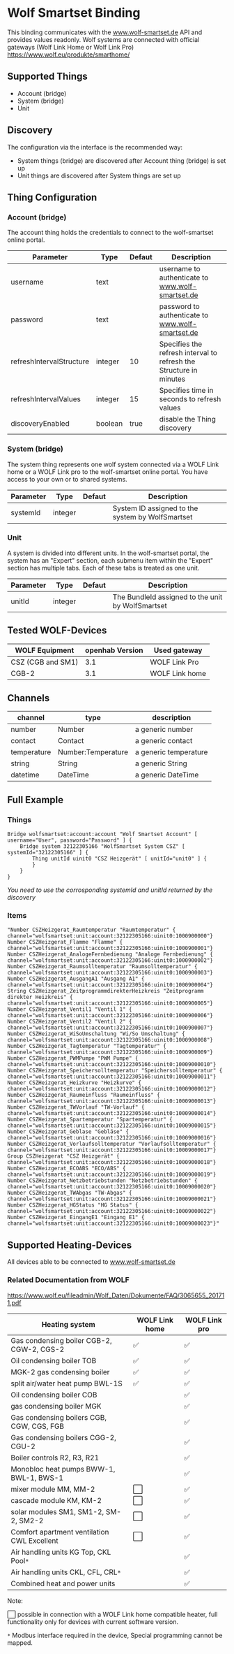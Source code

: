 # Wolf Smartset Binding

This binding communicates with the www.wolf-smartset.de API and provides values readonly. 
Wolf systems are connected with official gateways (Wolf Link Home or Wolf Link Pro) https://www.wolf.eu/produkte/smarthome/ 

## Supported Things

- Account (bridge)
- System (bridge)
- Unit

## Discovery

The configuration via the interface is the recommended way:

- System things (bridge) are discovered after Account thing (bridge) is set up
- Unit things are discovered after System things are set up

## Thing Configuration

### Account (bridge)

The account thing holds the credentials to connect to the wolf-smartset online portal.

| Parameter       | Type    | Defaut | Description                                                         |
|-----------------|---------|----------|---------------------------------------------------------------------|
| username | text | | username to authenticate to www.wolf-smartset.de |
| password | text  | | password to authenticate to www.wolf-smartset.de |
| refreshIntervalStructure | integer | 10 | Specifies the refresh interval to refresh the Structure in minutes |
| refreshIntervalValues | integer | 15 | Specifies time in seconds to refresh values |
| discoveryEnabled | boolean | true | disable the Thing discovery |

### System (bridge)

The system thing represents one wolf system connected via a WOLF Link home or a WOLF Link pro to the wolf-smartset online portal. 
You have access to your own or to shared systems. 

| Parameter       | Type    | Defaut | Description                                                         |
|-----------------|---------|----------|---------------------------------------------------------------------|
| systemId | integer | | System ID assigned to the system by WolfSmartset |

### Unit

A system is divided into different units. 
In the wolf-smartset portal, the system has an "Expert" section, each submenu item within the "Expert" section has multiple tabs.
Each of these tabs is treated as one unit.

| Parameter       | Type    | Defaut | Description                                                         |
|-----------------|---------|----------|---------------------------------------------------------------------|
| unitId | integer | | The BundleId assigned to the unit by WolfSmartset |

## Tested WOLF-Devices

| WOLF Equipment    | openhab Version | Used gateway  |
|-------------------|-----------------|---------------|
| CSZ (CGB and SM1) | 3.1             | WOLF Link Pro |
| CGB-2             | 3.1             | WOLF Link home|


## Channels

| channel  | type   | description                  |
|----------|--------|------------------------------|
| number  | Number | a generic number  |
| contact  | Contact | a generic contact  |
| temperature  | Number:Temperature | a generic temperature  |
| string  | String | a generic String  |
| datetime  | DateTime | a generic DateTime  |

## Full Example

### Things

````
Bridge wolfsmartset:account:account "Wolf Smartset Account" [ username="User", password="Password" ] {
    Bridge system 32122305166 "WolfSmartset System CSZ" [ systemId="32122305166" ] {
        Thing unitId uinit0 "CSZ Heizgerät" [ unitId="unit0" ] {
        }
    }
}
````
_You need to use the corrosponding systemId and unitId returned by the discovery_

### Items

````
"Number CSZHeizgerat_Raumtemperatur "Raumtemperatur" { channel="wolfsmartset:unit:account:32122305166:uinit0:1000900000"}
Number CSZHeizgerat_Flamme "Flamme" { channel="wolfsmartset:unit:account:32122305166:uinit0:1000900001"}
Number CSZHeizgerat_AnalogeFernbedienung "Analoge Fernbedienung" { channel="wolfsmartset:unit:account:32122305166:uinit0:1000900002"}
Number CSZHeizgerat_Raumsolltemperatur "Raumsolltemperatur" { channel="wolfsmartset:unit:account:32122305166:uinit0:1000900003"}
Number CSZHeizgerat_AusgangA1 "Ausgang A1" { channel="wolfsmartset:unit:account:32122305166:uinit0:1000900004"}
String CSZHeizgerat_ZeitprogrammdirekterHeizkreis "Zeitprogramm direkter Heizkreis" { channel="wolfsmartset:unit:account:32122305166:uinit0:1000900005"}
Number CSZHeizgerat_Ventil1 "Ventil 1" { channel="wolfsmartset:unit:account:32122305166:uinit0:1000900006"}
Number CSZHeizgerat_Ventil2 "Ventil 2" { channel="wolfsmartset:unit:account:32122305166:uinit0:1000900007"}
Number CSZHeizgerat_WiSoUmschaltung "Wi/So Umschaltung" { channel="wolfsmartset:unit:account:32122305166:uinit0:1000900008"}
Number CSZHeizgerat_Tagtemperatur "Tagtemperatur" { channel="wolfsmartset:unit:account:32122305166:uinit0:1000900009"}
Number CSZHeizgerat_PWMPumpe "PWM Pumpe" { channel="wolfsmartset:unit:account:32122305166:uinit0:10009000010"}
Number CSZHeizgerat_Speichersolltemperatur "Speichersolltemperatur" { channel="wolfsmartset:unit:account:32122305166:uinit0:10009000011"}
Number CSZHeizgerat_Heizkurve "Heizkurve" { channel="wolfsmartset:unit:account:32122305166:uinit0:10009000012"}
Number CSZHeizgerat_Raumeinfluss "Raumeinfluss" { channel="wolfsmartset:unit:account:32122305166:uinit0:10009000013"}
Number CSZHeizgerat_TWVorlauf "TW-Vorlauf" { channel="wolfsmartset:unit:account:32122305166:uinit0:10009000014"}
Number CSZHeizgerat_Spartemperatur "Spartemperatur" { channel="wolfsmartset:unit:account:32122305166:uinit0:10009000015"}
Number CSZHeizgerat_Geblase "Gebläse" { channel="wolfsmartset:unit:account:32122305166:uinit0:10009000016"}
Number CSZHeizgerat_Vorlaufsolltemperatur "Vorlaufsolltemperatur" { channel="wolfsmartset:unit:account:32122305166:uinit0:10009000017"}
Group CSZHeizgerat "CSZ Heizgerät" { channel="wolfsmartset:unit:account:32122305166:uinit0:10009000018"}
Number CSZHeizgerat_ECOABS "ECO/ABS" { channel="wolfsmartset:unit:account:32122305166:uinit0:10009000019"}
Number CSZHeizgerat_Netzbetriebstunden "Netzbetriebstunden" { channel="wolfsmartset:unit:account:32122305166:uinit0:10009000020"}
Number CSZHeizgerat_TWAbgas "TW-Abgas" { channel="wolfsmartset:unit:account:32122305166:uinit0:10009000021"}
Number CSZHeizgerat_HGStatus "HG Status" { channel="wolfsmartset:unit:account:32122305166:uinit0:10009000022"}
Number CSZHeizgerat_EingangE1 "Eingang E1" { channel="wolfsmartset:unit:account:32122305166:uinit0:10009000023"}"
````

## Supported Heating-Devices

All devices able to be connected to www.wolf-smartset.de

### Related Documentation from WOLF

https://www.wolf.eu/fileadmin/Wolf_Daten/Dokumente/FAQ/3065655_201711.pdf

| Heating system                            | WOLF Link home        | WOLF Link pro      |
|-------------------------------------------|-----------------------|--------------------|
| Gas condensing boiler CGB-2, CGW-2, CGS-2 | ✅ | ✅ |
| Oil condensing boiler TOB | ✅ | ✅ |
| MGK-2 gas condensing boiler | ✅ | ✅ |
| split air/water heat pump BWL-1S | ✅ | ✅ |
| Oil condensing boiler COB |  | ✅ |
| gas condensing boiler MGK |   | ✅ |
| Gas condensing boilers CGB, CGW, CGS, FGB |   | ✅ |
| Gas condensing boilers CGG-2, CGU-2 |   | ✅ |
| Boiler controls R2, R3, R21 |   | ✅ |
| Monobloc heat pumps BWW-1, BWL-1, BWS-1 |   | ✅ |
| mixer module MM, MM-2 | ⬜ | ✅ |
| cascade module KM, KM-2 | ⬜ | ✅ |
| solar modules SM1, SM1-2, SM-2, SM2-2 | ⬜ | ✅ |
| Comfort apartment ventilation CWL Excellent | ⬜ | ✅ |
| Air handling units KG Top, CKL Pool``*`` |   | ✅ |
| Air handling units CKL, CFL, CRL``*`` |   | ✅ |
| Combined heat and power units | | ✅ |


Note: 

⬜ possible in connection with a WOLF Link home compatible heater,
full functionality only for devices with current software version.

``*`` Modbus interface required in the device,
Special programming cannot be mapped.
